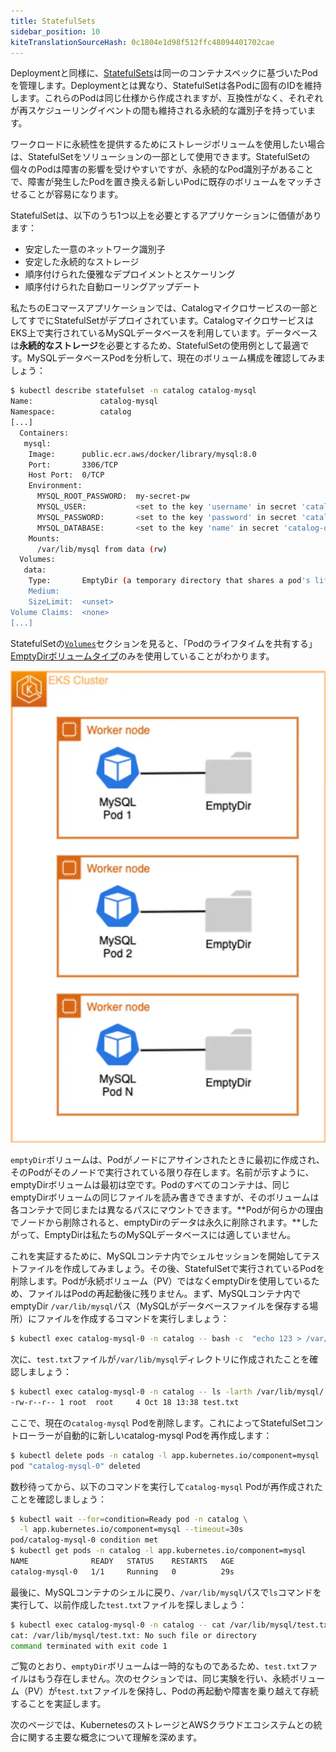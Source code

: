 ```yaml
---
title: StatefulSets
sidebar_position: 10
kiteTranslationSourceHash: 0c1804e1d98f512ffc48094401702cae
---
```


Deploymentと同様に、[StatefulSets](https://kubernetes.io/docs/concepts/workloads/controllers/statefulset/)は同一のコンテナスペックに基づいたPodを管理します。Deploymentとは異なり、StatefulSetは各Podに固有のIDを維持します。これらのPodは同じ仕様から作成されますが、互換性がなく、それぞれが再スケジューリングイベントの間も維持される永続的な識別子を持っています。

ワークロードに永続性を提供するためにストレージボリュームを使用したい場合は、StatefulSetをソリューションの一部として使用できます。StatefulSetの個々のPodは障害の影響を受けやすいですが、永続的なPod識別子があることで、障害が発生したPodを置き換える新しいPodに既存のボリュームをマッチさせることが容易になります。

StatefulSetは、以下のうち1つ以上を必要とするアプリケーションに価値があります：

- 安定した一意のネットワーク識別子
- 安定した永続的なストレージ
- 順序付けられた優雅なデプロイメントとスケーリング
- 順序付けられた自動ローリングアップデート

私たちのEコマースアプリケーションでは、Catalogマイクロサービスの一部としてすでにStatefulSetがデプロイされています。CatalogマイクロサービスはEKS上で実行されているMySQLデータベースを利用しています。データベースは**永続的なストレージ**を必要とするため、StatefulSetの使用例として最適です。MySQLデータベースPodを分析して、現在のボリューム構成を確認してみましょう：

```bash
$ kubectl describe statefulset -n catalog catalog-mysql
Name:               catalog-mysql
Namespace:          catalog
[...]
  Containers:
   mysql:
    Image:      public.ecr.aws/docker/library/mysql:8.0
    Port:       3306/TCP
    Host Port:  0/TCP
    Environment:
      MYSQL_ROOT_PASSWORD:  my-secret-pw
      MYSQL_USER:           <set to the key 'username' in secret 'catalog-db'>  Optional: false
      MYSQL_PASSWORD:       <set to the key 'password' in secret 'catalog-db'>  Optional: false
      MYSQL_DATABASE:       <set to the key 'name' in secret 'catalog-db'>      Optional: false
    Mounts:
      /var/lib/mysql from data (rw)
  Volumes:
   data:
    Type:       EmptyDir (a temporary directory that shares a pod's lifetime)
    Medium:
    SizeLimit:  <unset>
Volume Claims:  <none>
[...]
```

StatefulSetの[`Volumes`](https://kubernetes.io/docs/concepts/storage/volumes/#emptydir-configuration-example)セクションを見ると、「Podのライフタイムを共有する」[EmptyDirボリュームタイプ](https://kubernetes.io/docs/concepts/storage/volumes/#emptydir)のみを使用していることがわかります。

![MySQL with emptyDir](./assets/mysql-emptydir.webp)

`emptyDir`ボリュームは、Podがノードにアサインされたときに最初に作成され、そのPodがそのノードで実行されている限り存在します。名前が示すように、emptyDirボリュームは最初は空です。Podのすべてのコンテナは、同じemptyDirボリュームの同じファイルを読み書きできますが、そのボリュームは各コンテナで同じまたは異なるパスにマウントできます。**Podが何らかの理由でノードから削除されると、emptyDirのデータは永久に削除されます。**したがって、EmptyDirは私たちのMySQLデータベースには適していません。

これを実証するために、MySQLコンテナ内でシェルセッションを開始してテストファイルを作成してみましょう。その後、StatefulSetで実行されているPodを削除します。Podが永続ボリューム（PV）ではなくemptyDirを使用しているため、ファイルはPodの再起動後に残りません。まず、MySQLコンテナ内でemptyDir `/var/lib/mysql`パス（MySQLがデータベースファイルを保存する場所）にファイルを作成するコマンドを実行しましょう：

```bash
$ kubectl exec catalog-mysql-0 -n catalog -- bash -c  "echo 123 > /var/lib/mysql/test.txt"
```

次に、`test.txt`ファイルが`/var/lib/mysql`ディレクトリに作成されたことを確認しましょう：

```bash
$ kubectl exec catalog-mysql-0 -n catalog -- ls -larth /var/lib/mysql/ | grep -i test
-rw-r--r-- 1 root  root     4 Oct 18 13:38 test.txt
```

ここで、現在の`catalog-mysql` Podを削除します。これによってStatefulSetコントローラーが自動的に新しいcatalog-mysql Podを再作成します：

```bash
$ kubectl delete pods -n catalog -l app.kubernetes.io/component=mysql
pod "catalog-mysql-0" deleted
```

数秒待ってから、以下のコマンドを実行して`catalog-mysql` Podが再作成されたことを確認しましょう：

```bash
$ kubectl wait --for=condition=Ready pod -n catalog \
  -l app.kubernetes.io/component=mysql --timeout=30s
pod/catalog-mysql-0 condition met
$ kubectl get pods -n catalog -l app.kubernetes.io/component=mysql
NAME              READY   STATUS    RESTARTS   AGE
catalog-mysql-0   1/1     Running   0          29s
```

最後に、MySQLコンテナのシェルに戻り、`/var/lib/mysql`パスで`ls`コマンドを実行して、以前作成した`test.txt`ファイルを探しましょう：

```bash expectError=true
$ kubectl exec catalog-mysql-0 -n catalog -- cat /var/lib/mysql/test.txt
cat: /var/lib/mysql/test.txt: No such file or directory
command terminated with exit code 1
```

ご覧のとおり、`emptyDir`ボリュームは一時的なものであるため、`test.txt`ファイルはもう存在しません。次のセクションでは、同じ実験を行い、永続ボリューム（PV）が`test.txt`ファイルを保持し、Podの再起動や障害を乗り越えて存続することを実証します。

次のページでは、KubernetesのストレージとAWSクラウドエコシステムとの統合に関する主要な概念について理解を深めます。
